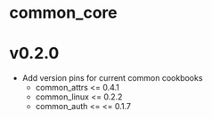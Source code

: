 common_core
=======

# v0.2.0
* Add version pins for current common cookbooks
  * common_attrs <= 0.4.1
  * common_linux <= 0.2.2
  * common_auth <= <= 0.1.7


